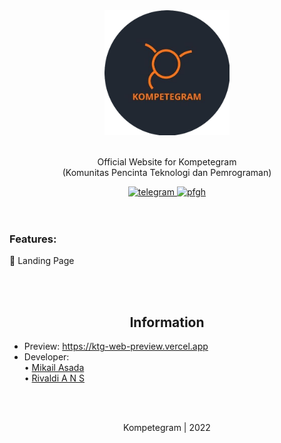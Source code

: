 <div align="center">
	<img src="kompetegram.png" width="200" height="200">
</div>

<br>

<div align="center">
	<p>
		Official Website for Kompetegram <br>
		(Komunitas Pencinta Teknologi dan Pemrograman)
	</p>
	<a href="https://github.com/PROYEK-KOMPETEGRAM">
        	<img src="https://img.shields.io/badge/-Github-lightgrey" alt="telegram">
    	</a>
	<a href="https://instagram.com/kompetegram">
        	<img src="https://img.shields.io/badge/-Instagram-blue" alt="pfgh">
	</a>
</div>
    <br><br>
    <h3>Features:</h3>
    🔹 Landing Page
    <br>
    
<br><br>

<div align="center">
	<h2>Information</h2>
</div>

- Preview: https://ktg-web-preview.vercel.app <br>
- Developer:<br>
  • <a href="https://github.com/Asadaaaaa" target="_blank">
    Mikail Asada
    </a> <br>
  • <a href="https://github.com/ValdiANS" target="_blank">
    Rivaldi A N S
    </a>
<br>
<br>
<p align="center">Kompetegram | 2022</p>
